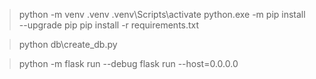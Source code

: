 > python -m venv .venv
> .venv\Scripts\activate 
> python.exe -m pip install --upgrade pip 
> pip install -r requirements.txt

> python db\create_db.py

> python -m flask run --debug
> flask run --host=0.0.0.0